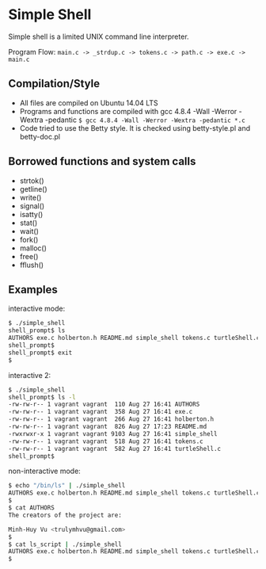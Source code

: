# Simple Shell

Simple shell is a limited UNIX command line interpreter.

Program Flow:
``` main.c -> _strdup.c -> tokens.c -> path.c -> exe.c -> main.c ```

## Compilation/Style

* All files are compiled on Ubuntu 14.04 LTS
* Programs and functions are compiled with gcc 4.8.4 -Wall -Werror -Wextra -pedantic
```$ gcc 4.8.4 -Wall -Werror -Wextra -pedantic *.c  ```
* Code tried to use the Betty style. It is checked using betty-style.pl and betty-doc.pl

## Borrowed functions and system calls

* strtok()
* getline()
* write()
* signal()
* isatty()
* stat()
* wait()
* fork()
* malloc()
* free()
* fflush()

## Examples
interactive mode:

```bash
$ ./simple_shell
shell_prompt$ ls
AUTHORS exe.c holberton.h README.md simple_shell tokens.c turtleShell.c
shell_prompt$
shell_prompt$ exit
$
```

interactive 2:

```bash
$ ./simple_shell
shell_prompt$ ls -l
-rw-rw-r-- 1 vagrant vagrant  110 Aug 27 16:41 AUTHORS
-rw-rw-r-- 1 vagrant vagrant  358 Aug 27 16:41 exe.c
-rw-rw-r-- 1 vagrant vagrant  266 Aug 27 16:41 holberton.h
-rw-rw-r-- 1 vagrant vagrant  826 Aug 27 17:23 README.md
-rwxrwxr-x 1 vagrant vagrant 9103 Aug 27 16:41 simple_shell
-rw-rw-r-- 1 vagrant vagrant  518 Aug 27 16:41 tokens.c
-rw-rw-r-- 1 vagrant vagrant  582 Aug 27 16:41 turtleShell.c
shell_prompt$
```
non-interactive mode:

```bash
$ echo "/bin/ls" | ./simple_shell
AUTHORS exe.c holberton.h README.md simple_shell tokens.c turtleShell.c
$
$ cat AUTHORS
The creators of the project are:

Minh-Huy Vu <trulymhvu@gmail.com>
$
$ cat ls_script | ./simple_shell
AUTHORS exe.c holberton.h README.md simple_shell tokens.c turtleShell.c
$
```
